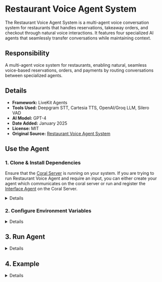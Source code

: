 # Restaurant Voice Agent System

The Restaurant Voice Agent System is a multi-agent voice conversation system for restaurants that handles reservations, takeaway orders, and checkout through natural voice interactions. It features four specialized AI agents that seamlessly transfer conversations while maintaining context.

## Responsibility
A multi-agent voice system for restaurants, enabling natural, seamless voice-based reservations, orders, and payments by routing conversations between specialized agents.

## Details
- **Framework:** LiveKit Agents
- **Tools Used:** Deepgram STT, Cartesia TTS, OpenAI/Groq LLM, Silero VAD
- **AI Model:** GPT-4
- **Date Added:** January 2025
- **License:** MIT
- **Original Source:** [Restaurant Voice Agent System](https://github.com/livekit/agents/blob/main/examples/voice_agents/restaurant_agent.py)

## Use the Agent

### 1. Clone & Install Dependencies

Ensure that the [Coral Server](https://github.com/Coral-Protocol/coral-server) is running on your system. If you are trying to run Restaurant Voice Agent and require an input, you can either create your agent which communicates on the coral server or run and register the [Interface Agent](https://github.com/Coral-Protocol/Coral-Interface-Agent) on the Coral Server.

<details>

```bash
# In a new terminal clone the repository:
git clone https://github.com/Coral-Protocol/Restuarant-Voice-Agent.git

# Navigate to the project directory:
cd Restuarant-Voice-Agent
# Install `uv`:
pip install uv

# Install dependencies from `pyproject.toml` using `uv`:
uv sync
```

### Troubleshooting

If you encounter errors related to post_writer, run these commands:

```bash
# Copy the client sse.py from utils to mcp package (Linux/ Mac)
cp -r utils/sse.py .venv/lib/python3.13/site-packages/mcp/client/sse.py

# OR Copy this for Windows
cp -r utils\sse.py .venv\Lib\site-packages\mcp\client\sse.py
```

</details>

### 2. Configure Environment Variables

<details>

Copy the example file and add your API keys:

```bash
cp .env.example .env
```

Update `.env` with:
- `LIVEKIT_URL`
- `LIVEKIT_API_KEY` ([Get LiveKit API Key](https://cloud.livekit.io/))
- `LIVEKIT_API_SECRET` ([Get LiveKit API Secret](https://cloud.livekit.io/))
- `DEEPGRAM_API_KEY` ([Get Deepgram API Key](https://deepgram.com/))
- `CARTESIA_API_KEY` ([Get Cartesia API Key](https://play.cartesia.ai/keys))
- `API_KEY` ([Get OpenAI API Key](https://platform.openai.com/api-keys)) /([Get GROQ API Key](https://console.groq.com/keys))
- configure the LLM model you want to use

</details>

## 3. Run Agent
<details>

```bash
uv run python main.py console
```

</details>

## 4. Example
<details>

## Agent System

### 🏪 Greeter Agent
Welcomes customers, presents menu (Pizza $10, Salad $5, Ice Cream $3, Coffee $2), and routes to specialized agents.

### 📅 Reservation Agent
Handles dining reservations - collects time, customer name, and phone number.

### 🥡 Takeaway Agent
Processes food orders - takes orders from menu, clarifies requests, confirms details.

### 💳 Checkout Agent
Handles payments - calculates expenses, collects contact info and credit card details.

## Usage Examples

<details>

**Getting Started:**
1. Start the agent using `uv run python main.py console`
2. The Greeter Agent will automatically welcome you to the restaurant
3. Say "Hi!" or any greeting to initiate the conversation
4. The agent will then listen to other agent calling it (for example interface agent)
5. Continue your conversation naturally - the system will route you to the appropriate specialized agent

**Making a Reservation:**
1. Say: "I'd like to make a reservation"
2. The system routes you to the Reservation Agent
3. Provide preferred time, name, and phone
4. Confirm details

**Ordering Takeaway:**
1. Say: "I want to order food"
2. The system routes you to the Takeaway Agent
3. Place order from menu
4. Get routed to Checkout Agent for payment
5. Provide payment information and complete transaction

</details>

## Creator Details
- **Name:** Ahsen Tahir
- **Affiliation**: Coral Protocol
- **Contact**: [Discord](https://discord.com/invite/Xjm892dtt3)

